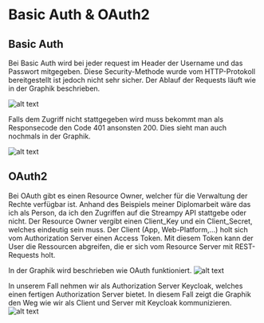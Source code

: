 # Basic Auth & OAuth2
## Basic Auth
Bei Basic Auth wird bei jeder request im Header der Username und das Passwort mitgegeben. Diese Security-Methode wurde vom HTTP-Protokoll bereitgestellt ist jedoch nicht sehr sicher. 
Der Ablauf der Requests läuft wie in der Graphik beschrieben.

![alt text](https://github.com/1819-5ahif-nvs/1819-5ahif-nvs-assignment04-referate-DaStanzel/tree/master/IMG/basicauth1.png)

Falls dem Zugriff nicht stattgegeben wird muss bekommt man als Responsecode den Code 401 ansonsten 200. Dies sieht man auch nochmals in der Graphik.

![alt text](https://github.com/1819-5ahif-nvs/1819-5ahif-nvs-assignment04-referate-DaStanzel/tree/master/IMG/basicauth.png)

## OAuth2
Bei OAuth gibt es einen Resource Owner, welcher für die Verwaltung der Rechte verfügbar ist. Anhand des Beispiels meiner Diplomarbeit wäre das ich als Person, da ich den Zugriffen auf die Streampy API stattgebe oder nicht.
Der Resource Owner vergibt einen Client_Key und ein Client_Secret, welches eindeutig sein muss. Der Client (App, Web-Platform,...) holt sich vom Authorization Server einen Access Token. Mit diesem Token kann der User die Ressourcen abgreifen, die er sich vom Resource Server mit REST-Requests holt.

In der Graphik wird beschrieben wie OAuth funktioniert.
![alt text](https://github.com/1819-5ahif-nvs/1819-5ahif-nvs-assignment04-referate-DaStanzel/tree/master/IMG/oauth.png)

In unserem Fall nehmen wir als Authorization Server Keycloak, welches einen fertigen Authorization Server bietet.
In diesem Fall zeigt die Graphik den Weg wie wir als Client und Server mit Keycloak kommunizieren.
![alt text](https://github.com/1819-5ahif-nvs/1819-5ahif-nvs-assignment04-referate-DaStanzel/tree/master/IMG/oauth1.png)
